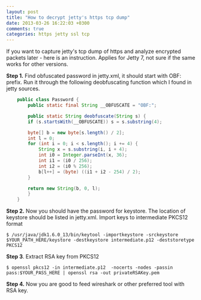```yaml
---
layout: post
title: "How to decrypt jetty's https tcp dump"
date: 2013-03-26 16:22:03 +0300
comments: true
categories: https jetty ssl tcp
---
```


If you want to capture jetty's tcp dump of https and analyze encrypted packets later - here is an instruction. Applies for Jetty 7, not sure if the same works for other versions.

<!-- more -->


**Step 1.** Find obfuscated password in jetty.xml, it should start with OBF: prefix. Run it through the following deobfuscating function which I found in jetty sources.

```java
	public class Password {
	    public static final String __OBFUSCATE = "OBF:";

	    public static String deobfuscate(String s) {
		if (s.startsWith(__OBFUSCATE)) s = s.substring(4);

		byte[] b = new byte[s.length() / 2];
		int l = 0;
		for (int i = 0; i < s.length(); i += 4) {
		    String x = s.substring(i, i + 4);
		    int i0 = Integer.parseInt(x, 36);
		    int i1 = (i0 / 256);
		    int i2 = (i0 % 256);
		    b[l++] = (byte) ((i1 + i2 - 254) / 2);
		}

		return new String(b, 0, l);
	    }
	}
```

**Step 2.** Now you should have the password for keystore. The location of keystore should be listed in jetty.xml. Import keys to intermediate PKCS12 format

    $ /usr/java/jdk1.6.0_13/bin/keytool -importkeystore -srckeystore $YOUR_PATH_HERE/keystore -destkeystore intermediate.p12 -deststoretype PKCS12

**Step 3**. Extract RSA key from PKCS12

    $ openssl pkcs12 -in intermediate.p12  -nocerts -nodes -passin pass:$YOUR_PASS_HERE | openssl rsa -out privateRSAKey.pem

**Step 4.** Now you are good to feed wireshark or other preferred tool with RSA key.


